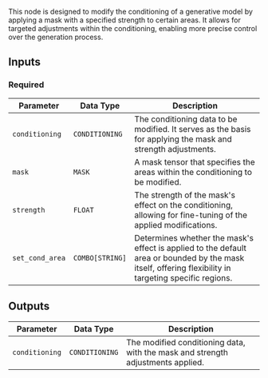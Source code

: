 This node is designed to modify the conditioning of a generative model by applying a mask with a specified strength to certain areas. It allows for targeted adjustments within the conditioning, enabling more precise control over the generation process.

## Inputs

### Required

| Parameter     | Data Type | Description |
|---------------|--------------|-------------|
| `conditioning` | `CONDITIONING` | The conditioning data to be modified. It serves as the basis for applying the mask and strength adjustments. |
| `mask`        | `MASK`       | A mask tensor that specifies the areas within the conditioning to be modified. |
| `strength`    | `FLOAT`      | The strength of the mask's effect on the conditioning, allowing for fine-tuning of the applied modifications. |
| `set_cond_area` | `COMBO[STRING]` | Determines whether the mask's effect is applied to the default area or bounded by the mask itself, offering flexibility in targeting specific regions. |

## Outputs

| Parameter     | Data Type | Description |
|---------------|--------------|-------------|
| `conditioning` | `CONDITIONING` | The modified conditioning data, with the mask and strength adjustments applied. |

